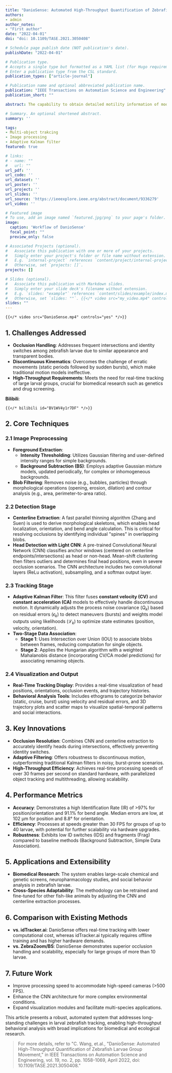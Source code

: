 ```yaml
---
title: "DanioSense: Automated High-Throughput Quantification of Zebrafish Larvae Group Movement"
authors:
- admin
author_notes:
- "First author"
date: "2022-04-01"
doi: "doi: 10.1109/TASE.2021.3050408"

# Schedule page publish date (NOT publication's date).
publishDate: "2022-04-01"

# Publication type.
# Accepts a single type but formatted as a YAML list (for Hugo requirements).
# Enter a publication type from the CSL standard.
publication_types: ["article-journal"]

# Publication name and optional abbreviated publication name.
publication: "IEEE Transactions on Automation Science and Engineering"
publication_short: ""

abstract: The capability to obtain detailed motility information of model organisms is fundamental to reveal their functional and social behavior characteristics. Zebrafish is a powerful vertebrate model organism. Despite recent success in the automatic quantification of adult zebrafish movement, it remains a laborious task for group zebrafish larval tracking due to their similar appearance, frequent occlusions, and highly discontinuous kinematics. This article presents DanioSense (DS), an automatic tracker for group larval zebrafish, to overcome these tracking challenges. The integration of a light convolutional neural network and a centerline extraction algorithm enables the tracker to localize individuals even in occlusion cases where objects’ identities are prone to switch. With reliable detections, an adaptive Kalman filter is designed to optimally estimate locomotive parameters, which is also used for object reidentification accomplished by a two-stage data association protocol. Experimental results demonstrated a tracking accuracy of over 97%, median errors of 102 μm , and 8.8° for the position and orientation measurement, and a processing speed of over 30 frames/s with a normal computer configuration. DS provides detailed quantitative data for a large-scale larvae group in nearly real time, highly boosting the efficiency of characterizing individual phenotypes and analyzing social interactions.

# Summary. An optional shortened abstract.
summary: ''

tags:
- Multi-object trakcing
- Image processing 
- Adaptive Kalman filter
featured: true

# links:
# - name: ""
#   url: ""
url_pdf: ''
url_code: ''
url_dataset: ''
url_poster: ''
url_project: ''
url_slides: ''
url_source: 'https://ieeexplore.ieee.org/abstract/document/9336279'
url_video: ''

# Featured image
# To use, add an image named `featured.jpg/png` to your page's folder. 
image:
  caption: 'Workflow of DanioSense'
  focal_point: ""
  preview_only: false

# Associated Projects (optional).
#   Associate this publication with one or more of your projects.
#   Simply enter your project's folder or file name without extension.
#   E.g. `internal-project` references `content/project/internal-project/index.md`.
#   Otherwise, set `projects: []`.
projects: []

# Slides (optional).
#   Associate this publication with Markdown slides.
#   Simply enter your slide deck's filename without extension.
#   E.g. `slides: "example"` references `content/slides/example/index.md`.
#   Otherwise, set `slides: ""`. {{</* video src="my_video.mp4" controls="yes" */>}}
slides: ""
---
```

    {{</* video src="DanioSense.mp4" controls="yes" */>}}
## 1. **Challenges Addressed**
* **Occlusion Handling**: Addresses frequent intersections and identity switches among zebrafish larvae due to similar appearance and transparent bodies.
* **Discontinuous Kinematics**: Overcomes the challenge of erratic movements (static periods followed by sudden bursts), which make traditional motion models ineffective.
* **High-Throughput Requirements**: Meets the need for real-time tracking of large larval groups, crucial for biomedical research such as genetics and drug screening.

**Bilibili**:

    {{</* bilibili id="BV1WV4y1r7DF" */>}}

## 2. **Core Techniques**

### 2.1 **Image Preprocessing**
* **Foreground Extraction**:
    * **Intensity Thresholding**: Utilizes Gaussian filtering and user-defined intensity ranges for simple backgrounds.
    * **Background Subtraction (BS)**: Employs adaptive Gaussian mixture models, updated periodically, for complex or inhomogeneous backgrounds.
* **Blob Filtering**: Removes noise (e.g., bubbles, particles) through morphological operations (opening, erosion, dilation) and contour analysis (e.g., area, perimeter-to-area ratio).

### 2.2 **Detection Stage**
* **Centerline Extraction**: A fast parallel thinning algorithm (Zhang and Suen) is used to derive morphological skeletons, which enables head localization, orientation, and bend angle calculation. This is critical for resolving occlusions by identifying individual "spines" in overlapping blobs.
* **Head Detection with Light CNN**: A pre-trained Convolutional Neural Network (CNN) classifies anchor windows (centered on centerline endpoints/intersections) as head or non-head. Mean-shift clustering then filters outliers and determines final head positions, even in severe occlusion scenarios. The CNN architecture includes two convolutional layers (ReLu activation), subsampling, and a softmax output layer.

### 2.3 **Tracking Stage**
* **Adaptive Kalman Filter**: This filter fuses **constant velocity (CV)** and **constant acceleration (CA)** models to effectively handle discontinuous motion. It dynamically adjusts the process noise covariance ($Q_k$) based on residual errors ($\epsilon_k$) to detect maneuvers (bursts) and weights model outputs using likelihoods ($\mathcal{L}_k$) to optimize state estimates (position, velocity, orientation).
* **Two-Stage Data Association**:
    * **Stage 1**: Uses Intersection over Union (IOU) to associate blobs between frames, reducing computation for single objects.
    * **Stage 2**: Applies the Hungarian algorithm with a weighted Mahalanobis distance (incorporating CV/CA model predictions) for associating remaining objects.

### 2.4 **Visualization and Output**
* **Real-Time Tracking Display**: Provides a real-time visualization of head positions, orientations, occlusion events, and trajectory histories.
* **Behavioral Analysis Tools**: Includes ethograms to categorize behavior (static, cruise, burst) using velocity and residual errors, and 3D trajectory plots and scatter maps to visualize spatial-temporal patterns and social interactions.

## 3. **Key Innovations**
* **Occlusion Resolution**: Combines CNN and centerline extraction to accurately identify heads during intersections, effectively preventing identity switches.
* **Adaptive Filtering**: Offers robustness to discontinuous motion, outperforming traditional Kalman filters in noisy, burst-prone scenarios.
* **High-Throughput Efficiency**: Achieves real-time processing speeds of over 30 frames per second on standard hardware, with parallelized object tracking and multithreading, allowing scalability.

## 4. **Performance Metrics**
* **Accuracy**: Demonstrates a high Identification Rate (IR) of >97% for position/orientation and 91.1% for bend angle. Median errors are low, at 102 µm for position and 8.8° for orientation.
* **Efficiency**: Processes at speeds greater than 30 FPS for groups of up to 40 larvae, with potential for further scalability via hardware upgrades.
* **Robustness**: Exhibits low ID switches (IDS) and fragments (Frag) compared to baseline methods (Background Subtraction, Simple Data Association).

## 5. **Applications and Extensibility**
* **Biomedical Research**: The system enables large-scale chemical and genetic screens, neuropharmacology studies, and social behavior analysis in zebrafish larvae.
* **Cross-Species Adaptability**: The methodology can be retrained and fine-tuned for other fish-like animals by adjusting the CNN and centerline extraction processes.

## 6. **Comparison with Existing Methods**
* **vs. idTracker.ai**: DanioSense offers real-time tracking with lower computational cost, whereas idTracker.ai typically requires offline training and has higher hardware demands.
* **vs. ZebraZoom/BS**: DanioSense demonstrates superior occlusion handling and scalability, especially for large groups of more than 10 larvae.

## 7. **Future Work**
* Improve processing speed to accommodate high-speed cameras (>500 FPS).
* Enhance the CNN architecture for more complex environmental conditions.
* Expand visualization modules and facilitate multi-species applications.

This article presents a robust, automated system that addresses long-standing challenges in larval zebrafish tracking, enabling high-throughput behavioral analysis with broad implications for biomedical and ecological research.

> For more details, refer to "C. Wang, et.al., "DanioSense: Automated High-Throughput Quantification of Zebrafish Larvae Group Movement," in IEEE Transactions on Automation Science and Engineering, vol. 19, no. 2, pp. 1058-1069, April 2022, doi: 10.1109/TASE.2021.3050408."